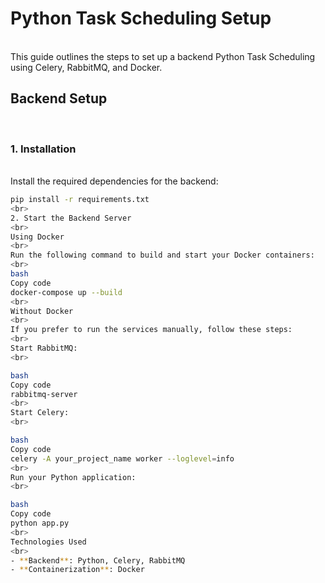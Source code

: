 # Python Task Scheduling Setup

<br>
This guide outlines the steps to set up a backend Python Task Scheduling using Celery, RabbitMQ, and Docker.
<br>

## Backend Setup

<br>

### 1. Installation

<br>
Install the required dependencies for the backend:
<br>

```bash
pip install -r requirements.txt
<br>
2. Start the Backend Server
<br>
Using Docker
<br>
Run the following command to build and start your Docker containers:
<br>
bash
Copy code
docker-compose up --build
<br>
Without Docker
<br>
If you prefer to run the services manually, follow these steps:
<br>
Start RabbitMQ:
<br>

bash
Copy code
rabbitmq-server
<br>
Start Celery:
<br>

bash
Copy code
celery -A your_project_name worker --loglevel=info
<br>
Run your Python application:
<br>

bash
Copy code
python app.py
<br>
Technologies Used
<br>
- **Backend**: Python, Celery, RabbitMQ
- **Containerization**: Docker
```
